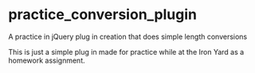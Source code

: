 practice_conversion_plugin
==========================

A practice in jQuery plug in creation that does simple length conversions


This is just a simple plug in made for practice while at the Iron Yard as a homework assignment.
